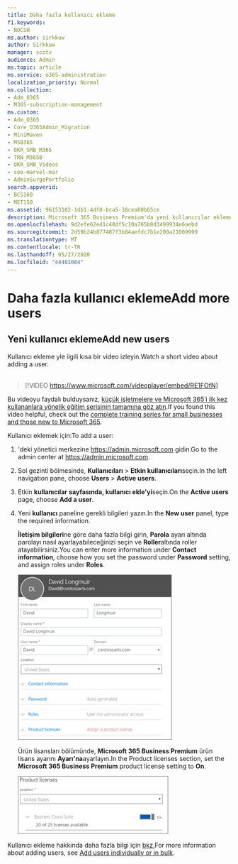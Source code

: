 ```yaml
---
title: Daha fazla kullanıcı ekleme
f1.keywords:
- NOCSH
ms.author: sirkkuw
author: Sirkkuw
manager: scotv
audience: Admin
ms.topic: article
ms.service: o365-administration
localization_priority: Normal
ms.collection:
- Adm_O365
- M365-subscription-management
ms.custom:
- Adm_O365
- Core_O365Admin_Migration
- MiniMaven
- MSB365
- OKR_SMB_M365
- TRN_M365B
- OKR_SMB_Videos
- seo-marvel-mar
- AdminSurgePortfolio
search.appverid:
- BCS160
- MET150
ms.assetid: 96153102-1db1-4df8-bca5-38cea80b65ce
description: Microsoft 365 Business Premium'da yeni kullanıcılar ekleme, aygıtlarını güvenli hale alma ve roller atama adımlarını öğrenin.
ms.openlocfilehash: 9d2efe62ed1c48df5c10a765b8d3499934e6aebd
ms.sourcegitcommit: 2d59b24b877487f3b84aefdc7b1e200a21009999
ms.translationtype: MT
ms.contentlocale: tr-TR
ms.lasthandoff: 05/27/2020
ms.locfileid: "44401084"
---
```

# <a name="add-more-users"></a><span data-ttu-id="10d39-103">Daha fazla kullanıcı ekleme</span><span class="sxs-lookup"><span data-stu-id="10d39-103">Add more users</span></span>

## <a name="add-new-users"></a><span data-ttu-id="10d39-104">Yeni kullanıcı ekleme</span><span class="sxs-lookup"><span data-stu-id="10d39-104">Add new users</span></span>

<span data-ttu-id="10d39-105">Kullanıcı ekleme yle ilgili kısa bir video izleyin.</span><span class="sxs-lookup"><span data-stu-id="10d39-105">Watch a short video about adding a user.</span></span> <br><br>

> [!VIDEO https://www.microsoft.com/videoplayer/embed/RE1FOfN] 

<span data-ttu-id="10d39-106">Bu videoyu faydalı bulduysanız, [küçük işletmelere ve Microsoft 365’i ilk kez kullananlara yönelik eğitim serisinin tamamına göz atın](https://support.office.com/article/6ab4bbcd-79cf-4000-a0bd-d42ce4d12816).</span><span class="sxs-lookup"><span data-stu-id="10d39-106">If you found this video helpful, check out the [complete training series for small businesses and those new to Microsoft 365](https://support.office.com/article/6ab4bbcd-79cf-4000-a0bd-d42ce4d12816).</span></span>

<span data-ttu-id="10d39-107">Kullanıcı eklemek için:</span><span class="sxs-lookup"><span data-stu-id="10d39-107">To add a user:</span></span>

1. <span data-ttu-id="10d39-108">'deki yönetici merkezine <a href="https://go.microsoft.com/fwlink/p/?linkid=837890" target="_blank">https://admin.microsoft.com</a> gidin.</span><span class="sxs-lookup"><span data-stu-id="10d39-108">Go to the admin center at <a href="https://go.microsoft.com/fwlink/p/?linkid=837890" target="_blank">https://admin.microsoft.com</a>.</span></span> 
2. <span data-ttu-id="10d39-109">Sol gezinti bölmesinde, **Kullanıcıları** \> **Etkin kullanıcıları**seçin.</span><span class="sxs-lookup"><span data-stu-id="10d39-109">In the left navigation pane, choose **Users** \> **Active users**.</span></span>
3. <span data-ttu-id="10d39-110">Etkin **kullanıcılar** **sayfasında, kullanıcı ekle'yi**seçin.</span><span class="sxs-lookup"><span data-stu-id="10d39-110">On the **Active users** page, choose **Add a user**.</span></span>
4. <span data-ttu-id="10d39-111">Yeni **kullanıcı** paneline gerekli bilgileri yazın.</span><span class="sxs-lookup"><span data-stu-id="10d39-111">In the **New user** panel, type the required information.</span></span> 
  
    <span data-ttu-id="10d39-112">**İletişim bilgileri**ne göre daha fazla bilgi girin, **Parola** ayarı altında parolayı nasıl ayarlayabileceğinizi seçin ve **Roller**altında roller atayabilirsiniz.</span><span class="sxs-lookup"><span data-stu-id="10d39-112">You can enter more information under **Contact information**, choose how you set the password under **Password** setting, and assign roles under **Roles**.</span></span>
      
    ![Enter user information in the New user card](../media/f04d39ca-48be-4868-8330-8552a4754c8b.png)
      
    <span data-ttu-id="10d39-114">Ürün lisansları bölümünde, **Microsoft 365 Business Premium** ürün lisans ayarını **Ayarı'na**ayarlayın.</span><span class="sxs-lookup"><span data-stu-id="10d39-114">In the Product licenses section, set the **Microsoft 365 Business Premium** product license setting to **On**.</span></span>
      
    ![Set the license setting to On position](../media/7404f7f7-93bc-44a3-9ffb-4208b5b17402.png)
  
<span data-ttu-id="10d39-116">Kullanıcı ekleme hakkında daha fazla bilgi için [bkz.](https://docs.microsoft.com/office365/admin/add-users/add-users)</span><span class="sxs-lookup"><span data-stu-id="10d39-116">For  more information about adding users, see [Add users individually or in bulk](https://docs.microsoft.com/office365/admin/add-users/add-users).</span></span>
  
